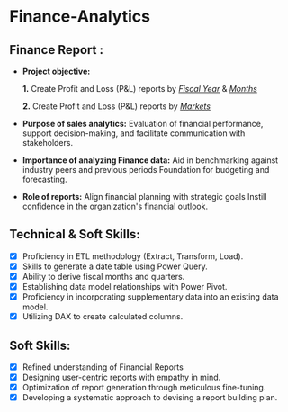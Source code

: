 # Finance-Analytics
## Finance Report :

- **Project objective:** 

    **1.** Create Profit and Loss (P&L) reports by _[Fiscal Year](https://github.com/HarshallNadar17/Finance-Analytics/blob/main/Profit%20and%20loss%20Statement%20by%20FY%20Year%20.pdf)_ & _[Months](https://github.com/HarshallNadar17/Finance-Analytics/blob/main/Profit%20and%20loss%20Statement%20by%20Months%20.pdf)_ 

   **2.** Create Profit and Loss (P&L) reports by _[Markets](https://github.com/HarshallNadar17/Finance-Analytics/blob/main/Profit%20and%20loss%20Statement%20FY%20Year%20(Market)%20.pdf)_

- **Purpose of sales analytics:** Evaluation of financial performance, support decision-making, and facilitate communication with stakeholders.

- **Importance of analyzing Finance data:** Aid in benchmarking against industry peers and previous periods Foundation for budgeting and forecasting.

- **Role of reports:** Align financial planning with strategic goals Instill confidence in the organization's financial outlook.


## Technical & Soft Skills:
- [x]	Proficiency in ETL methodology (Extract, Transform, Load).
- [x]	Skills to generate a date table using Power Query.
- [x]	Ability to derive fiscal months and quarters.
- [x]	Establishing data model relationships with Power Pivot.
- [x]	Proficiency in incorporating supplementary data into an existing data model.
- [x]	Utilizing DAX to create calculated columns.

## Soft Skills:
- [x]	Refined understanding of Financial Reports
- [x]	Designing user-centric reports with empathy in mind.
- [x]	Optimization of report generation through meticulous fine-tuning.
- [x]	Developing a systematic approach to devising a report building plan.
